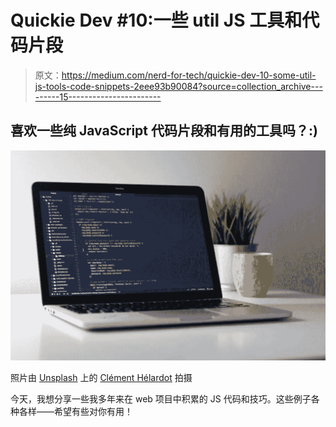 # Quickie Dev #10:一些 util JS 工具和代码片段

> 原文：<https://medium.com/nerd-for-tech/quickie-dev-10-some-util-js-tools-code-snippets-2eee93b90084?source=collection_archive---------15----------------------->

## 喜欢一些纯 JavaScript 代码片段和有用的工具吗？:)

![](img/29b5cafeccae1920a1de31f0061fd0a6.png)

照片由 [Unsplash](https://unsplash.com/s/photos/coding?utm_source=unsplash&utm_medium=referral&utm_content=creditCopyText) 上的 [Clément Hélardot](https://unsplash.com/@clemhlrdt?utm_source=unsplash&utm_medium=referral&utm_content=creditCopyText) 拍摄

今天，我想分享一些我多年来在 web 项目中积累的 JS 代码和技巧。这些例子各种各样——希望有些对你有用！